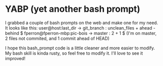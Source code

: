 # YABP (yet another bash prompt)
I grabbed a couple of bash prompts on the web and make one for my need.
It looks like this: 
		user@host:last_dir → git_branch : unclean_files + ahead - behind $
		fperron@fperron-mbp:pic-bois → master : 2 + 1 $
		(I'm on master, 2 files not commited, and 1 commit ahead of HEAD)

I hope this bash_prompt code is a little cleaner and more easier to modify.
My bash skill is kinda rusty, so feel free to modify it. I'll love to see it improved!